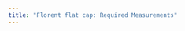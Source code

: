 ```yaml
---
title: "Florent flat cap: Required Measurements"
---
```


<PatternMeasurements pattern='florent' />
